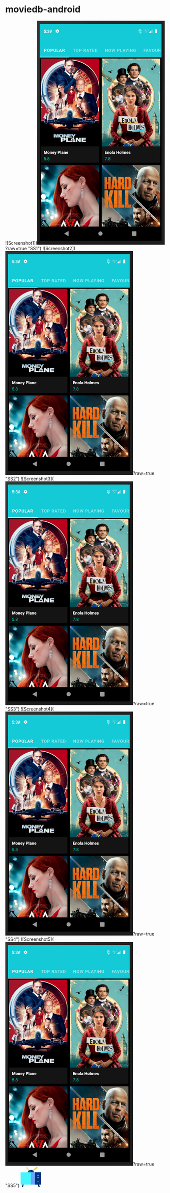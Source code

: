 # moviedb-android
![Screenshot1](![Icon](app/src/main/res/Screenshots/SS1.PNG?raw=true "App Icon")?raw=true "SS1")
![Screenshot2](![Icon](app/src/main/res/Screenshots/SS1.PNG?raw=true "App Icon")?raw=true "SS2")
![Screenshot3](![Icon](app/src/main/res/Screenshots/SS1.PNG?raw=true "App Icon")?raw=true "SS3")
![Screenshot4](![Icon](app/src/main/res/Screenshots/SS1.PNG?raw=true "App Icon")?raw=true "SS4")
![Screenshot5](![Icon](app/src/main/res/Screenshots/SS1.PNG?raw=true "App Icon")?raw=true "SS5")
![Icon](app/src/main/res/drawable/ic_tv.png?raw=true "App Icon")

